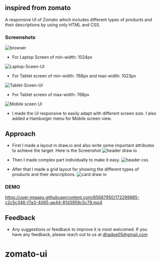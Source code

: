 ## inspired from zomato

A responsive UI of Zomato which includes different types of products and their descriptions by using only HTML and CSS.

### Screenshots

![browser](https://user-images.githubusercontent.com/85687950/172290723-a5da38fe-7923-49fa-b520-2b65b427b07b.PNG)

- For Laptop Screen of min-width: 1024px

![Laptop-Sceen-UI](https://user-images.githubusercontent.com/85687950/172291130-f8c243d2-787d-4403-bf06-c983e1e4f301.PNG)

- For Tablet screen of min-width: 768px and max-width: 1023px

![Tablet-Sceen-UI](https://user-images.githubusercontent.com/85687950/172291418-49408f5e-5700-42c0-adad-03367c0224e5.PNG)

- For Tablet screen of max-width: 768px

![Mobile sceen UI](https://user-images.githubusercontent.com/85687950/172291512-993cb40f-d499-4d96-86ea-22e0dccb6e7e.PNG)

- I made the UI responsive to easily adapt with different screen size.
  I also added a Hamburger menu for Mobile screen view.

## Approach

- First I made a layout in draw.io and also write some important attributes to achieve the target. Here is the Screenshot
  ![header draw io](https://user-images.githubusercontent.com/85687950/172290862-0b4cdc18-3a88-4064-b4a4-badaa9ffee92.PNG)

- Then I made complex part individually to make it easy.
  ![header css](https://user-images.githubusercontent.com/85687950/172290929-837bba3f-89ec-4e3a-a6d8-9e4f8887f0e3.PNG)

- After that I made a grid layout for showing the different types of products and their descriptions.
  ![card draw io](https://user-images.githubusercontent.com/85687950/172290985-0b8e51e4-a310-44df-8fc7-8cdcb3a04253.PNG)

### DEMO

https://user-images.githubusercontent.com/85687950/172299985-c2c5c346-f7a3-4065-ae44-81d3959c5c79.mp4

## Feedback

- Any suggestions or feedback to improve it is most welcomed.
  If you have any feedback, please reach out to us at dhadpe05@gmail.com
# zomato-ui
